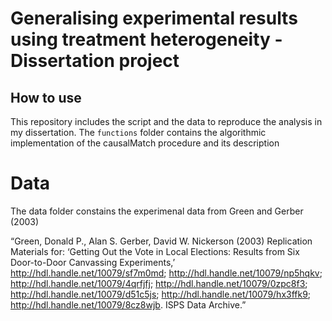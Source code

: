 # Generalising experimental results using treatment heterogeneity - Dissertation project

## How to use

This repository includes the script and the data to reproduce the analysis in my dissertation. The `functions` folder contains the algorithmic implementation of the causalMatch procedure and its description

# Data
The data folder constains the experimenal data from Green and Gerber (2003)

“Green, Donald P., Alan S. Gerber, David W. Nickerson (2003) Replication Materials for: ‘Getting Out the Vote in Local Elections: Results from Six Door-to-Door Canvassing Experiments,’ http://hdl.handle.net/10079/sf7m0md; http://hdl.handle.net/10079/np5hqkv; http://hdl.handle.net/10079/4qrfjfj; http://hdl.handle.net/10079/0zpc8f3; http://hdl.handle.net/10079/d51c5js; http://hdl.handle.net/10079/hx3ffk9; http://hdl.handle.net/10079/8cz8wjb. ISPS Data Archive.”


